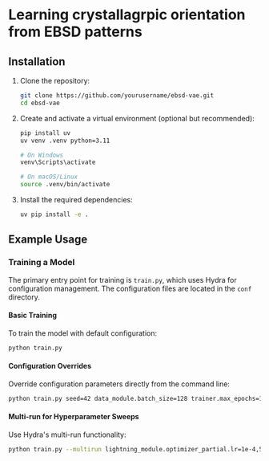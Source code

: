 # Learning crystallagrpic orientation from EBSD patterns



## Installation

1. Clone the repository:
   ```bash
   git clone https://github.com/yourusername/ebsd-vae.git
   cd ebsd-vae
   ```

2. Create and activate a virtual environment (optional but recommended):
   ```bash
   pip install uv
   uv venv .venv python=3.11

   # On Windows
   venv\Scripts\activate

   # On macOS/Linux
   source .venv/bin/activate
   ```

3. Install the required dependencies:
   ```bash
   uv pip install -e .
   ```

## Example Usage

### Training a Model

The primary entry point for training is `train.py`, which uses Hydra for configuration management. The configuration files are located in the `conf` directory.

#### Basic Training

To train the model with default configuration:

```bash
python train.py
```

#### Configuration Overrides
Override configuration parameters directly from the command line:

```bash
python train.py seed=42 data_module.batch_size=128 trainer.max_epochs=100
```


#### Multi-run for Hyperparameter Sweeps
Use Hydra's multi-run functionality:

```bash
python train.py --multirun lightning_module.optimizer_partial.lr=1e-4,5e-4,1e-3 data_module.batch_size=64,128,256
```
